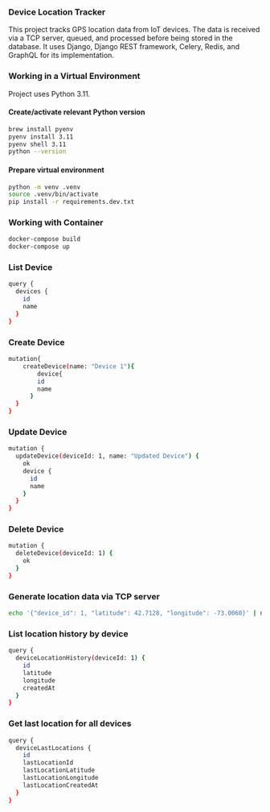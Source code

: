 ### Device Location Tracker 
This project tracks GPS location data from IoT devices. The data is received via a TCP server, queued, and processed before being stored in the database. It uses Django, Django REST framework, Celery, Redis, and GraphQL for its implementation.


### Working in a Virtual Environment

Project uses Python 3.11.

#### Create/activate relevant Python version

```bash
brew install pyenv
pyenv install 3.11
pyenv shell 3.11
python --version
```

#### Prepare virtual environment

```bash
python -m venv .venv
source .venv/bin/activate
pip install -r requirements.dev.txt
```

### Working with Container
```bash
docker-compose build
docker-compose up
```

### List Device
```bash
query {
  devices {
    id
    name
  }
}
```

### Create Device
```bash
mutation{
    createDevice(name: "Device 1"){
    	device{
        id
        name
      }
  }
}
```


### Update Device
```bash
mutation {
  updateDevice(deviceId: 1, name: "Updated Device") {
    ok
    device {
      id
      name
    }
  }
}
```

### Delete Device
```bash
mutation {
  deleteDevice(deviceId: 1) {
    ok
  }
}
```


### Generate location data via TCP server
```bash
echo '{"device_id": 1, "latitude": 42.7128, "longitude": -73.0060}' | nc localhost 65432
```


### List location history by device
```bash
query {
  deviceLocationHistory(deviceId: 1) {
    id
    latitude
    longitude
    createdAt
  }
}
```


### Get last location for all devices
```bash
query {
  deviceLastLocations {
    id
    lastLocationId
    lastLocationLatitude
    lastLocationLongitude
    lastLocationCreatedAt
  }
}
```